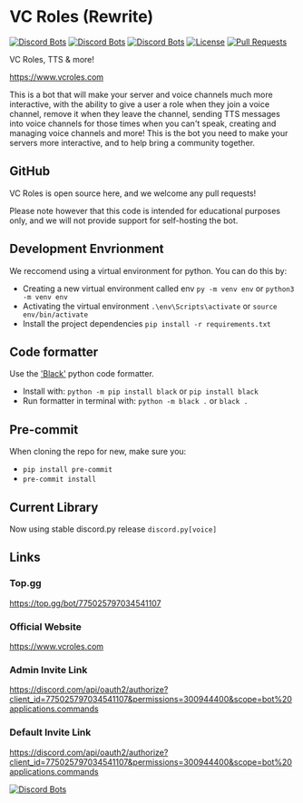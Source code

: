 # VC Roles (Rewrite)

[![Discord Bots](https://top.gg/api/widget/status/775025797034541107.svg)](https://top.gg/bot/775025797034541107)
[![Discord Bots](https://top.gg/api/widget/servers/775025797034541107.svg?noavatar=true)](https://top.gg/bot/775025797034541107)
[![Discord Bots](https://top.gg/api/widget/owner/775025797034541107.svg?noavatar=true)](https://top.gg/bot/775025797034541107)
[![License](https://img.shields.io/badge/license-Apache%202.0%20with%20Commons%20Clause-blue)](https://commonsclause.com/)
[![Pull Requests](https://img.shields.io/badge/Pull%20Requests-Welcome!-brightgreen)](https://github.com/CDESamBotDev/VCRoles/pulls)

VC Roles, TTS & more!

<https://www.vcroles.com>

This is a bot that will make your server and voice channels much more interactive, with the ability to give a user a role when they join a voice channel, remove it when they leave the channel, sending TTS messages into voice channels for those times when you can't speak, creating and managing voice channels and more! This is the bot you need to make your servers more interactive, and to help bring a community together.

## GitHub

VC Roles is open source here, and we welcome any pull requests!

Please note however that this code is intended for educational purposes only, and we will not provide support for self-hosting the bot.

## Development Envrionment

We reccomend using a virtual environment for python. You can do this by:

- Creating a new virtual environment called env `py -m venv env` or `python3 -m venv env`
- Activating the virtual environment `.\env\Scripts\activate` or `source env/bin/activate`
- Install the project dependencies `pip install -r requirements.txt`

## Code formatter

Use the ['Black'](https://black.readthedocs.io/en/stable/getting_started.html) python code formatter.

- Install with: `python -m pip install black` or `pip install black`
- Run formatter in terminal with: `python -m black .` or `black .`

## Pre-commit

When cloning the repo for new, make sure you:

- `pip install pre-commit`
- `pre-commit install`

## Current Library

Now using stable discord.py release `discord.py[voice]`

## Links

### Top.gg

<https://top.gg/bot/775025797034541107>

### Official Website

<https://www.vcroles.com>

### Admin Invite Link

<https://discord.com/api/oauth2/authorize?client_id=775025797034541107&permissions=300944400&scope=bot%20applications.commands>

### Default Invite Link

<https://discord.com/api/oauth2/authorize?client_id=775025797034541107&permissions=300944400&scope=bot%20applications.commands>

[![Discord Bots](https://top.gg/api/widget/775025797034541107.svg)](https://top.gg/bot/775025797034541107)
